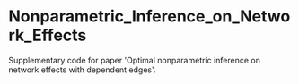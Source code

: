 # Nonparametric_Inference_on_Network_Effects
Supplementary code for paper 'Optimal nonparametric inference on network effects with dependent edges'.
